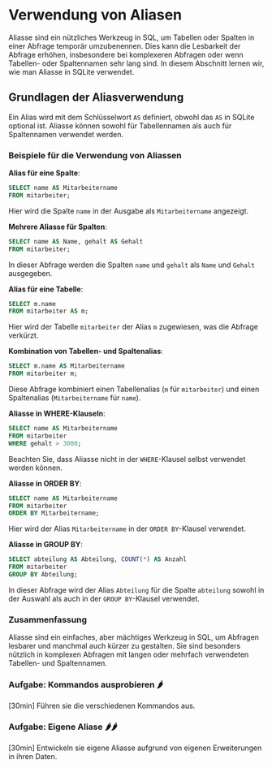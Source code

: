 # Verwendung von Aliasen

Aliasse sind ein nützliches Werkzeug in SQL, um Tabellen oder Spalten in einer Abfrage temporär umzubenennen. Dies kann
die Lesbarkeit der Abfrage erhöhen, insbesondere bei komplexeren Abfragen oder wenn Tabellen- oder Spaltennamen sehr
lang sind. In diesem Abschnitt lernen wir, wie man Aliasse in SQLite verwendet.

## Grundlagen der Aliasverwendung

Ein Alias wird mit dem Schlüsselwort `AS` definiert, obwohl das `AS` in SQLite optional ist. Aliasse können sowohl für
Tabellennamen als auch für Spaltennamen verwendet werden.

### Beispiele für die Verwendung von Aliassen

**Alias für eine Spalte**:

```sql
SELECT name AS Mitarbeitername
FROM mitarbeiter;
```

Hier wird die Spalte `name` in der Ausgabe als `Mitarbeitername` angezeigt.

**Mehrere Aliasse für Spalten**:

```sql
SELECT name AS Name, gehalt AS Gehalt
FROM mitarbeiter;
```

In dieser Abfrage werden die Spalten `name` und `gehalt` als `Name` und `Gehalt` ausgegeben.

**Alias für eine Tabelle**:

```sql
SELECT m.name
FROM mitarbeiter AS m;
```

Hier wird der Tabelle `mitarbeiter` der Alias `m` zugewiesen, was die Abfrage verkürzt.

**Kombination von Tabellen- und Spaltenalias**:

```sql
SELECT m.name AS Mitarbeitername
FROM mitarbeiter m;
```

Diese Abfrage kombiniert einen Tabellenalias (`m` für `mitarbeiter`) und einen Spaltenalias (`Mitarbeitername`
für `name`).

**Aliasse in WHERE-Klauseln**:

```sql
SELECT name AS Mitarbeitername
FROM mitarbeiter
WHERE gehalt > 3000;
```

Beachten Sie, dass Aliasse nicht in der `WHERE`-Klausel selbst verwendet werden können.

**Aliasse in ORDER BY**:

```sql
SELECT name AS Mitarbeitername
FROM mitarbeiter
ORDER BY Mitarbeitername;
```

Hier wird der Alias `Mitarbeitername` in der `ORDER BY`-Klausel verwendet.

**Aliasse in GROUP BY**:

```sql
SELECT abteilung AS Abteilung, COUNT(*) AS Anzahl
FROM mitarbeiter
GROUP BY Abteilung;
```

In dieser Abfrage wird der Alias `Abteilung` für die Spalte `abteilung` sowohl in der Auswahl als auch in
der `GROUP BY`-Klausel verwendet.

### Zusammenfassung

Aliasse sind ein einfaches, aber mächtiges Werkzeug in SQL, um Abfragen lesbarer und manchmal auch kürzer zu gestalten.
Sie sind besonders nützlich in komplexen Abfragen mit langen oder mehrfach verwendeten Tabellen- und Spaltennamen.

### **Aufgabe: Kommandos ausprobieren 🌶️**
[30min] Führen sie die verschiedenen Kommandos aus.

### **Aufgabe: Eigene Aliase 🌶️🌶️**
[30min] Entwickeln sie eigene Aliasse aufgrund von eigenen Erweiterungen in ihren Daten.

